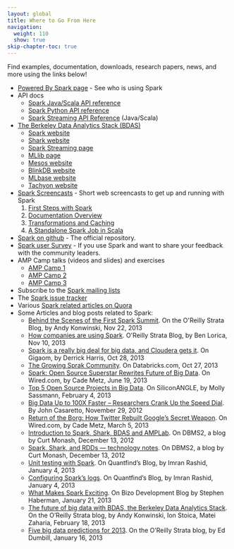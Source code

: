 ```yaml
---
layout: global
title: Where to Go From Here
navigation:
  weight: 110
  show: true
skip-chapter-toc: true
---
```


Find examples, documentation, downloads, research papers, news, and more using the links below!

- [Powered By Spark page](https://cwiki.apache.org/confluence/display/SPARK/Powered+By+Spark) - See who is using Spark
- API docs
    - [Spark Java/Scala API reference](http://spark.incubator.apache.org/docs/latest/api/core/index.html)
    - [Spark Python API reference](http://spark.incubator.apache.org/docs/latest/api/pyspark/index.html)
    - [Spark Streaming API Reference](http://spark.incubator.apache.org/docs/latest/api/streaming/index.html) (Java/Scala)
- [The Berkeley Data Analytics Stack (BDAS)](https://amplab.cs.berkeley.edu/software)
    - [Spark website](http://spark.incubator.apache.org)
    - [Shark website](http://shark.cs.berkeley.edu)
    - [Spark Streaming page](http://spark.incubator.apache.org/docs/latest/streaming-programming-guide.html)
    - [MLlib page](http://spark.incubator.apache.org/docs/latest/mllib-guide.html)
    - [Mesos website](http://mesos.apache.org)
    - [BlinkDB website](http://blinkdb.org)
    - [MLbase website](http://mlbase.org)
    - [Tachyon website](http://tachyon-project.org)
- [Spark Screencasts](http://spark.incubator.apache.org/screencasts) - Short web screencasts to get up and running with Spark
    1. [First Steps with Spark](http://spark.incubator.apache.org/screencasts/1-first-steps-with-spark.html)
    2. [Documentation Overview](http://spark.incubator.apache.org/screencasts/2-spark-documentation-overview.html)
    3. [Transformations and Caching](http://spark.incubator.apache.org/screencasts/3-transformations-and-caching.html)
    4. [A Standalone Spark Job in Scala](http://spark.incubator.apache.org/screencasts/4-a-standalone-job-in-spark.html)
- [Spark on github](http://github.com/apache/incubator-spark) - The official repository.
- [Spark user Survey](https://docs.google.com/forms/d/1eMXp4GjcIXglxJe5vYYBzXKVm-6AiYt1KThJwhCjJiY/viewform) - If you use Spark and want to share your feedback with the community leaders.
- AMP Camp talks (videos and slides) and exercises
    - [AMP Camp 1](http://ampcamp.berkeley.edu/1)
    - [AMP Camp 2](http://ampcamp.berkeley.edu/2)
    - [AMP Camp 3](http://ampcamp.berkeley.edu/3)
- Subscribe to the [Spark mailing lists](http://spark.incubator.apache.org/mailing-lists.html)
- The [Spark issue tracker](https://spark-project.atlassian.net/browse/SPARK)
- Various [Spark related articles on Quora](http://www.quora.com/Spark-Cluster-Computing)
- Some Articles and blog posts related to Spark:
    - [Behind the Scenes of the First Spark Summit](http://strata.oreilly.com/2013/11/behind-the-scenes-of-the-first-spark-summit.html). On the O'Reilly Strata Blog, by Andy Konwinski, Nov 22, 2013
    - [How companies are using Spark](http://strata.oreilly.com/2013/11/how-companies-are-using-spark.html). O'Reilly Strata Blog, by Ben Lorica, Nov 10, 2013
    - [Spark is a really big deal for big data, and Cloudera gets it](http://gigaom.com/2013/10/28/spark-is-a-really-big-deal-for-big-data-and-cloudera-gets-it/). On Gigaom, by Derrick Harris, Oct 28, 2013
    - [The Growing Sprak Community](http://databricks.com/blog/2013/10/27/the-growing-spark-community.html). On Databricks.com, Oct 27, 2013
    - [Spark: Open Source Superstar Rewrites Future of Big Data](http://www.wired.com/wiredenterprise/2013/06/yahoo-amazon-amplab-spark/all/). On Wired.com, by Cade Metz, June 19, 2013
    - [Top 5 Open Source Projects in Big Data](http://siliconangle.com/blog/2013/02/04/top-5-open-source-projects-in-big-data-breaking-analysis/). On SiliconANGLE, by Molly Sassmann, February 4, 2013
    - [Big Data Up to 100X Faster – Researchers Crank Up the Speed Dial](http://siliconangle.com/blog/2012/11/29/big-data-up-to-100x-faster-researchers-crank-up-the-speed-dial/). By John Casaretto, November 29, 2012
    - [Return of the Borg: How Twitter Rebuilt Google’s Secret Weapon](http://www.wired.com/wiredenterprise/2013/03/google-borg-twitter-mesos/all/). On Wired.com, by Cade Metz, March 5, 2013
    - [Introduction to Spark, Shark, BDAS and AMPLab](http://www.dbms2.com/2012/12/13/introduction-to-spark-shark-bdas-and-amplab/). On DBMS2, a blog by Curt Monash, December 13, 2012
    - [Spark, Shark, and RDDs — technology notes](http://www.dbms2.com/2012/12/13/spark-shark-and-rdds-technology-notes/). On DBMS2, a blog by Curt Monash, December 13, 2012
    - [Unit testing with Spark](http://blog.quantifind.com/posts/spark-unit-test/). On Quantfind’s Blog, by Imran Rashid, January 4, 2013
    - [Configuring Spark’s logs](http://blog.quantifind.com/posts/logging-post/). On Quantfind’s Blog, by Imran Rashid, January 4, 2013
    - [What Makes Spark Exciting](http://dev.bizo.com/2013/01/what-makes-spark-exciting.html). On Bizo Development Blog by Stephen Haberman, January 21, 2013
    - [The future of big data with BDAS, the Berkeley Data Analytics Stack](http://strata.oreilly.com/2013/02/the-future-of-big-data-with-bdas-the-berkeley-data-analytics-stack.html#more-54859). On the O’Reilly Strata blog, by Andy Konwinski, Ion Stoica, Matei Zaharia, February 18, 2013
    - [Five big data predictions for 2013](http://strata.oreilly.com/2013/01/five-big-data-predictions-for-2013.html). On the O’Reilly Strata blog, by Ed Dumbill, January 16, 2013
